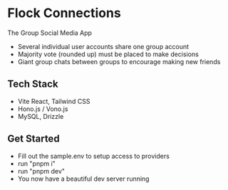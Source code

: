 # Flock Connections

The Group Social Media App

- Several individual user accounts share one group account
- Majority vote (rounded up) must be placed to make decisions
- Giant group chats between groups to encourage making new friends

## Tech Stack

- Vite React, Tailwind CSS
- Hono.js / Vono.js
- MySQL, Drizzle

## Get Started

- Fill out the sample.env to setup access to providers
- run "pnpm i"
- run "pnpm dev"
- You now have a beautiful dev server running
